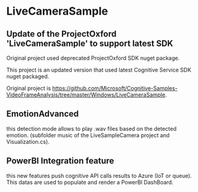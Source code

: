 # LiveCameraSample 
## Update of the ProjectOxford 'LiveCameraSample' to support latest SDK
Original project used deprecated ProjectOxford SDK nuget package. 

This project is an updated version that used latest Cognitive Service SDK nuget packaged.

Original project is https://github.com/Microsoft/Cognitive-Samples-VideoFrameAnalysis/tree/master/Windows/LiveCameraSample. 

## EmotionAdvanced
this detection mode allows to play .wav files based on the detected emotion.  (subfolder music of the LiveSampleCamera project and Visualization.cs).

## PowerBI Integration feature
this new features push cognitive API calls results  to Azure (IoT or queue).
This datas are used to populate and render a PowerBI DashBoard. 
